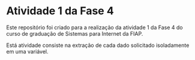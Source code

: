 # Atividade 1 da Fase 4
Este repositório foi criado para a realização da atividade 1 da Fase 4 do curso de graduação de Sistemas para Internet da FIAP.

Está atividade consiste na extração de cada dado solicitado isoladamente em uma variável.

